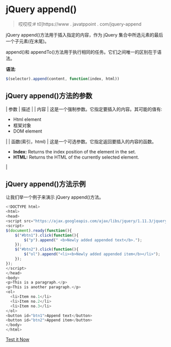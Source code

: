 # jQuery append()

> 哎哎哎:# t0]https://www . javatppoint . com/jquery-append

jQuery append()方法用于插入指定的内容，作为 jQuery 集合中所选元素的最后一个子元素(在末尾)。

append()和 appendTo()方法用于执行相同的任务。它们之间唯一的区别在于语法。

**语法**:

```js
$(selector).append(content, function(index, html))

```

## jQuery append()方法的参数

| 参数 | 描述 |
| 内容 | 这是一个强制参数。它指定要插入的内容。其可能的值有:

*   Html element
*   框架对象
*   DOM element

 |
| 函数(索引，html) | 这是一个可选参数。它指定返回要插入的内容的函数。

*   **Index:** Returns the index position of the element in the set.
*   **HTML:** Returns the HTML of the currently selected element.

 |

## jQuery append()方法示例

让我们举一个例子来演示 jQuery append()方法。

```js
<!DOCTYPE html>
<html>
<head>
<script src="https://ajax.googleapis.com/ajax/libs/jquery/1.11.3/jquery.min.js"></script>
<script>
$(document).ready(function(){
    $("#btn1").click(function(){
        $("p").append(" <b>Newly added appended text</b>.");
    });
    $("#btn2").click(function(){
        $("ol").append("<li><b>Newly added appended item</b></li>");
    });
});
</script>
</head>
<body>
<p>This is a paragraph.</p>
<p>This is another paragraph.</p>
<ol>
  <li>Item no.1</li>
  <li>Item no.2</li>
  <li>Item no.3</li>
</ol>
<button id="btn1">Append text</button>
<button id="btn2">Append item</button>
</body>
</html>

```

[Test it Now](https://www.javatpoint.com/oprweb/test.jsp?filename=jqueryappend1)